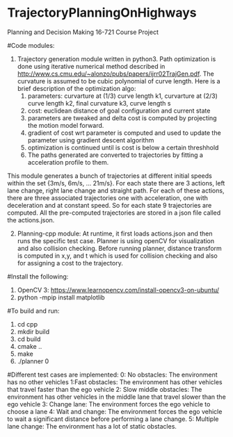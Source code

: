 # TrajectoryPlanningOnHighways
Planning and Decision Making 16-721 Course Project

#Code modules:
1. Trajectory generation module written in python3. Path optimization is done using iterative numerical method described in http://www.cs.cmu.edu/~alonzo/pubs/papers/ijrr02TrajGen.pdf.
The curvature is assumed to be cubic polynomial of curve length. Here is a brief description of the optimization algo:
	1. parameters: curvarture at (1/3) curve length k1, curvarture at (2/3) curve length k2, final curvature k3, curve length s
	2. cost: euclidean distance of goal configuration and current state
	3. parameters are tweaked and delta cost is computed by projecting the motion model forward.    
	4. gradient of cost wrt parameter is computed and used to update the parameter using gradient descent algorithm
	5. optimization is continued until is cost is below a certain threshhold
	6. The paths generated are converted to trajectories by fitting a acceleration profile to them.

This module generates a bunch of trajectories at different initial speeds within the set {3m/s, 6m/s, ... 21m/s}. For each state there are 3 actions, left lane change, right lane change and straight path. For each of these actions, there are three associated trajectories one with acceleration, one with deceleration and at constant speed. So for each state 9 trajectories are computed. All the pre-computed trajectories are stored in a json file called the actions.json.

2. Planning-cpp module: At runtime, it first loads actions.json and then runs the specific test case. Planner is using openCV for visualization and also collision checking. Before running planner, distance transform is computed in x,y, and t which is used for collision checking and also for assigning a cost to the trajectory.


#Install the following:
1. OpenCV 3: https://www.learnopencv.com/install-opencv3-on-ubuntu/
2. python -mpip install matplotlib


#To build and run:
1. cd cpp
2. mkdir build
3. cd build
4. cmake ..
5. make
6.  ./planner 0


#Different test cases are implemented:
0: No obstacles: The environment has no other vehicles
1:Fast  obstacles: The  environment  has  other  vehicles that travel faster than the ego vehicle
2: Slow middle obstacles: The environment has other vehicles in the middle lane that travel slower than the ego vehicle
3: Change lane: The environment forces the ego vehicle to choose a lane
4: Wait and change: The environment forces the ego vehicle to wait a significant distance before performing a lane change.
5: Multiple lane change: The environment has a lot of static obstacles.









 
